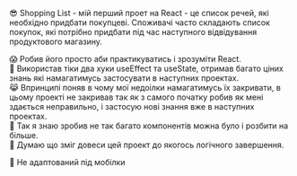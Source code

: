 😎 Shopping List - мій перший проет на React - це список речей, які необхідно придбати покупцеві. Споживачі часто складають список покупок, які потрібно придбати під час наступного відвідування продуктового магазину.

😱 Робив його просто аби практикуватись і зрозуміти React. <br/>
👾 Використав тіки два хуки useEffect та useState, отримав багато ціних знань які намагатимусь застосувати в наступних проектах. <br/>
😹 Впринципі поняв в чому мої недоілки намагатимусь їх закривати, в цьому проекті не закривав так як з самого початку робив як мені здається неправильно, і застосую нові знання вже в наступних проектах. <br/>
🤗 Так я знаю зробив не так багато компонентів можна було і розбити на більше. <br/>
🤬 Думаю що зміг довеси цей проект до якогось логічного завершення. <br/>

🤬 Не адаптований під мобілки
